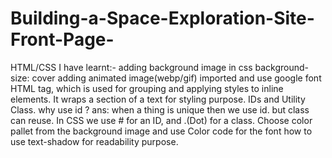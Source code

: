 # Building-a-Space-Exploration-Site-Front-Page-
HTML/CSS
I have learnt:-
adding background image in css
background-size: cover
adding animated image(webp/gif)
imported and use google font
HTML <span> tag, which is used for grouping and applying styles to inline elements. It wraps a section of a text for styling purpose.
IDs and Utility Class. why use id ? ans: when a thing is unique then we use id. but class can reuse.
In CSS we use # for an ID, and .(Dot) for a class.
Choose color pallet from the background image and use Color code for the font
how to use text-shadow for readability purpose.
